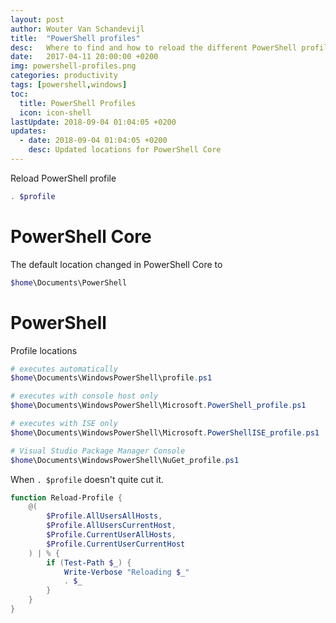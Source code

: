 ```yaml
---
layout: post
author: Wouter Van Schandevijl
title:  "PowerShell profiles"
desc:   Where to find and how to reload the different PowerShell profiles.
date:   2017-04-11 20:00:00 +0200
img: powershell-profiles.png
categories: productivity
tags: [powershell,windows]
toc:
  title: PowerShell Profiles
  icon: icon-shell
lastUpdate: 2018-09-04 01:04:05 +0200
updates:
  - date: 2018-09-04 01:04:05 +0200
    desc: Updated locations for PowerShell Core
---
```


Reload PowerShell profile
```powershell
. $profile
```

<!--more-->

# PowerShell Core

The default location changed in PowerShell Core to  
```powershell
$home\Documents\PowerShell
```


# PowerShell


Profile locations
```powershell
# executes automatically
$home\Documents\WindowsPowerShell\profile.ps1

# executes with console host only
$home\Documents\WindowsPowerShell\Microsoft.PowerShell_profile.ps1

# executes with ISE only
$home\Documents\WindowsPowerShell\Microsoft.PowerShellISE_profile.ps1

# Visual Studio Package Manager Console
$home\Documents\WindowsPowerShell\NuGet_profile.ps1
```

When `. $profile` doesn't quite cut it.

```powershell
function Reload-Profile {
	@(
		$Profile.AllUsersAllHosts,
		$Profile.AllUsersCurrentHost,
		$Profile.CurrentUserAllHosts,
		$Profile.CurrentUserCurrentHost
	) | % {
		if (Test-Path $_) {
			Write-Verbose "Reloading $_"
			. $_
		}
	}
}
```

